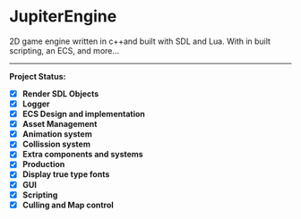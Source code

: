 # JupiterEngine
2D game engine written in c++and built with SDL and Lua. With in built scripting, an ECS, and more...

---------------------------------------------------------------------------------------------------------------------------

<b>Project Status:<b>

- [X] Render SDL Objects
- [X] Logger
- [X] ECS Design and implementation
- [X] Asset Management
- [X] Animation system
- [X] Collission system
- [X] Extra components and systems
- [X] Production
- [X] Display true type fonts
- [X] GUI
- [X] Scripting
- [X] Culling and Map control
